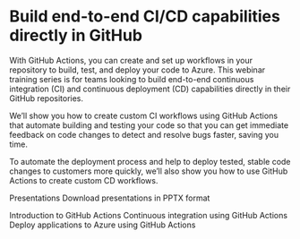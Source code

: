 # Build end-to-end CI/CD capabilities directly in GitHub
With GitHub Actions, you can create and set up workflows in your repository to build, test, and deploy your code to Azure. This webinar training series is for teams looking to build end-to-end continuous integration (CI) and continuous deployment (CD) capabilities directly in their GitHub repositories.

We’ll show you how to create custom CI workflows using GitHub Actions that automate building and testing your code so that you can get immediate feedback on code changes to detect and resolve bugs faster, saving you time.

To automate the deployment process and help to deploy tested, stable code changes to customers more quickly, we’ll also show you how to use GitHub Actions to create custom CD workflows.

Presentations
Download presentations in PPTX format

Introduction to GitHub Actions
Continuous integration using GitHub Actions
Deploy applications to Azure using GitHub Actions
